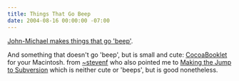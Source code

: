 ```yaml
---
title: Things That Go Beep
date: 2004-08-16 00:00:00 -07:00
---
```


<p>
<a href="http://www.johnmikereed.com/gallery.htm">John-Michael makes things that go 'beep'</a>.
</p>
<p>
And something that doesn't go 'beep', but is small and cute: <a href="http://fabien.iconus.ch/english/cocoabooklet.html">CocoaBooklet</a> for your Macintosh. from <a href="http://www.stevenf.com/">~stevenf</a> who also pointed me to <a href="http://www.macdevcenter.com/pub/a/mac/2004/08/10/subversion.html">Making the Jump to Subversion</a> which is neither cute or 'beeps', but is good nonetheless.
</p>
